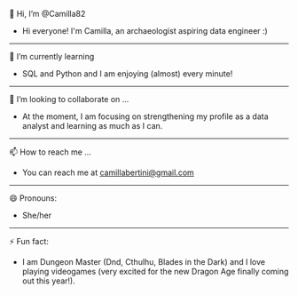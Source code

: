 👋 Hi, I’m @Camilla82
- Hi everyone! I'm Camilla, an archaeologist aspiring data engineer :)
----------------------------
🌱 I’m currently learning
- SQL and Python and I am enjoying (almost) every minute!
----------------------------
💞️ I’m looking to collaborate on ...
- At the moment, I am focusing on strengthening my profile as a data analyst and learning as much as I can.
----------------------------
📫 How to reach me ...
- You can reach me at camillabertini@gmail.com
 ----------------------------
😄 Pronouns:
- She/her
----------------------------
⚡ Fun fact:
- I am Dungeon Master (Dnd, Cthulhu, Blades in the Dark) and I love playing videogames (very excited for the new Dragon Age finally coming out this year!).

<!---
Camilla82/Camilla82 is a ✨ special ✨ repository because its `README.md` (this file) appears on your GitHub profile.
You can click the Preview link to take a look at your changes.
--->
